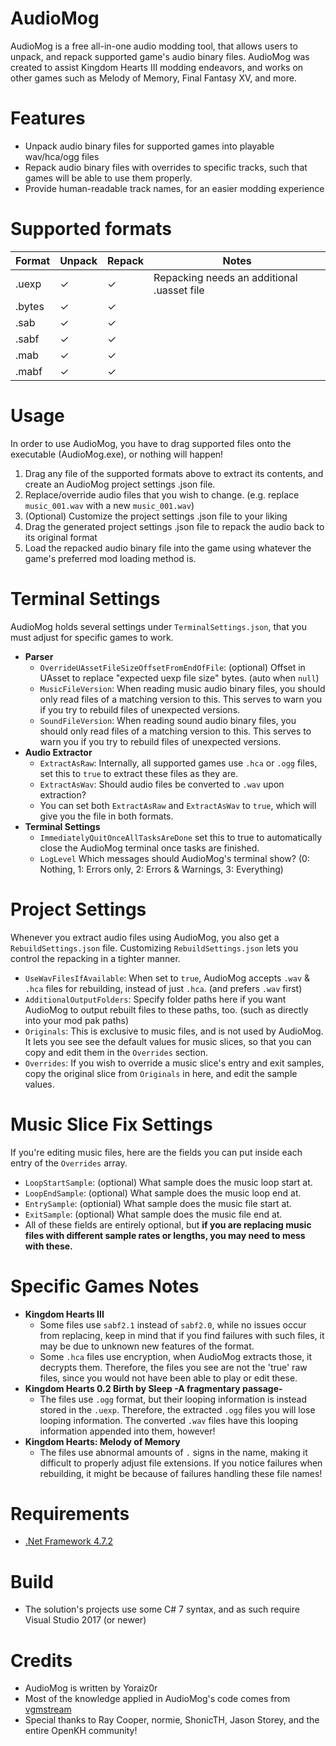 # AudioMog
AudioMog is a free all-in-one audio modding tool, that allows users to unpack, and repack supported game's audio binary files.
AudioMog was created to assist Kingdom Hearts III modding endeavors, and works on other games such as Melody of Memory, Final Fantasy XV, and more.


# Features
- Unpack audio binary files for supported games into playable wav/hca/ogg files
- Repack audio binary files with overrides to specific tracks, such that games will be able to use them properly.
- Provide human-readable track names, for an easier modding experience


# Supported formats
Format | Unpack | Repack | Notes
--- | --- | --- | ---
.uexp | ✓ | ✓ | Repacking needs an additional .uasset file
.bytes | ✓ | ✓ | 
.sab | ✓ | ✓ | 
.sabf | ✓ | ✓ | 
.mab | ✓ | ✓ |
.mabf | ✓ | ✓ |


# Usage
In order to use AudioMog, you have to drag supported files onto the executable (AudioMog.exe), or nothing will happen! 
1. Drag any file of the supported formats above to extract its contents, and create an AudioMog project settings .json file.
2. Replace/override audio files that you wish to change. (e.g. replace `music_001.wav` with a new `music_001.wav`)
3. (Optional) Customize the project settings .json file to your liking
4. Drag the generated project settings .json file to repack the audio back to its original format
5. Load the repacked audio binary file into the game using whatever the game's preferred mod loading method is.


# Terminal Settings
AudioMog holds several settings under `TerminalSettings.json`, that you must adjust for specific games to work.
* **Parser**
  * `OverrideUAssetFileSizeOffsetFromEndOfFile`: (optional) Offset in UAsset to replace "expected uexp file size" bytes. (auto when `null`)
  * `MusicFileVersion`: When reading music audio binary files, you should only read files of a matching version to this. This serves to warn you if you try to rebuild files of unexpected versions.
  * `SoundFileVersion`: When reading sound audio binary files, you should only read files of a matching version to this. This serves to warn you if you try to rebuild files of unexpected versions.
* **Audio Extractor**
  * `ExtractAsRaw`: Internally, all supported games use `.hca` or `.ogg` files, set this to `true` to extract these files as they are.
  * `ExtractAsWav`: Should audio files be converted to `.wav` upon extraction?
  * You can set both `ExtractAsRaw` and `ExtractAsWav` to `true`, which will give you the file in both formats.
* **Terminal Settings**
  * `ImmediatelyQuitOnceAllTasksAreDone` set this to true to automatically close the AudioMog terminal once tasks are finished.
  * `LogLevel` Which messages should AudioMog's terminal show? (0: Nothing, 1: Errors only, 2: Errors & Warnings, 3: Everything)


# Project Settings
Whenever you extract audio files using AudioMog, you also get a `RebuildSettings.json` file.
Customizing `RebuildSettings.json` lets you control the repacking in a tighter manner.
- `UseWavFilesIfAvailable`: When set to `true`, AudioMog accepts `.wav` & `.hca` files for rebuilding, instead of just `.hca`. (and prefers `.wav` first)
- `AdditionalOutputFolders`: Specify folder paths here if you want AudioMog to output rebuilt files to these paths, too. (such as directly into your mod pak paths)
- `Originals`: This is exclusive to music files, and is not used by AudioMog. It lets you see see the default values for music slices, so that you can copy and edit them in the `Overrides` section.
- `Overrides`: If you wish to override a music slice's entry and exit samples, copy the original slice from `Originals` in here, and edit the sample values.  
  
  
# Music Slice Fix Settings
If you're editing music files, here are the fields you can put inside each entry of the `Overrides` array.
- `LoopStartSample`: (optional) What sample does the music loop start at.
- `LoopEndSample`: (optional) What sample does the music loop end at.
- `EntrySample`: (optionial) What sample does the music file start at.
- `ExitSample`: (optional) What sample does the music file end at.
- All of these fields are entirely optional, but **if you are replacing music files with different sample rates or lengths, you may need to mess with these.**


# Specific Games Notes
* **Kingdom Hearts III**
  * Some files use `sabf2.1` instead of `sabf2.0`, while no issues occur from replacing, keep in mind that if you find failures with such files, it may be due to unknown new features of the format.
  * Some `.hca` files use encryption, when AudioMog extracts those, it decrypts them. Therefore, the files you see are not the 'true' raw files, since you would not have been able to play or edit these.
* **Kingdom Hearts 0.2 Birth by Sleep -A fragmentary passage-**
  * The files use `.ogg` format, but their looping information is instead stored in the `.uexp`. Therefore, the extracted `.ogg` files you will lose looping information. The converted `.wav` files have this looping information appended into them, however!
* **Kingdom Hearts: Melody of Memory**
  * The files use abnormal amounts of `.` signs in the name, making it difficult to properly adjust file extensions. If you notice failures when rebuilding, it might be because of failures handling these file names!
 

# Requirements
- [.Net Framework 4.7.2](https://dotnet.microsoft.com/download/dotnet-framework/net472)


# Build
- The solution's projects use some C# 7 syntax, and as such require Visual Studio 2017 (or newer)


# Credits
- AudioMog is written by Yoraiz0r
- Most of the knowledge applied in AudioMog's code comes from [vgmstream](https://github.com/vgmstream/vgmstream)
- Special thanks to Ray Cooper, normie, ShonicTH, Jason Storey, and the entire OpenKH community!
